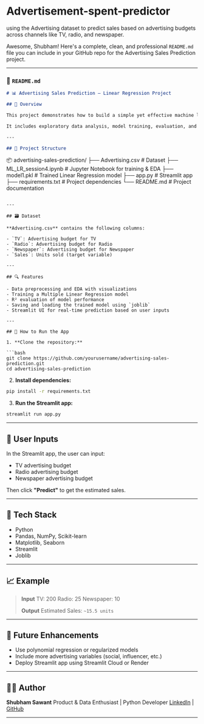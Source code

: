 # Advertisement-spent-predictor
using the Advertising dataset to predict sales based on advertising budgets across channels like TV, radio, and newspaper.

Awesome, Shubham! Here's a complete, clean, and professional `README.md` file you can include in your GitHub repo for the Advertising Sales Prediction project.

---

### 📄 `README.md`

```markdown
# 📊 Advertising Sales Prediction – Linear Regression Project

## 🧠 Overview

This project demonstrates how to build a simple yet effective machine learning model using **Linear Regression** to predict **product sales** based on advertising budgets across multiple channels: **TV**, **Radio**, and **Newspaper**.

It includes exploratory data analysis, model training, evaluation, and a **Streamlit-based web app** for interactive prediction.

---

## 📁 Project Structure

```

📦 advertising-sales-prediction/
├── Advertising.csv              # Dataset
├── ML\_LR\_session4.ipynb         # Jupyter Notebook for training & EDA
├── model1.pkl                   # Trained Linear Regression model
├── app.py                       # Streamlit app
├── requirements.txt             # Project dependencies
└── README.md                    # Project documentation

````

---

## 🗃 Dataset

**Advertising.csv** contains the following columns:

- `TV`: Advertising budget for TV
- `Radio`: Advertising budget for Radio
- `Newspaper`: Advertising budget for Newspaper
- `Sales`: Units sold (target variable)

---

## 🔍 Features

- Data preprocessing and EDA with visualizations
- Training a Multiple Linear Regression model
- R² evaluation of model performance
- Saving and loading the trained model using `joblib`
- Streamlit UI for real-time prediction based on user inputs

---

## 🚀 How to Run the App

1. **Clone the repository:**

```bash
git clone https://github.com/yourusername/advertising-sales-prediction.git
cd advertising-sales-prediction
````

2. **Install dependencies:**

```bash
pip install -r requirements.txt
```

3. **Run the Streamlit app:**

```bash
streamlit run app.py
```

---

## 📌 User Inputs

In the Streamlit app, the user can input:

* TV advertising budget
* Radio advertising budget
* Newspaper advertising budget

Then click **"Predict"** to get the estimated sales.

---

## 🧰 Tech Stack

* Python
* Pandas, NumPy, Scikit-learn
* Matplotlib, Seaborn
* Streamlit
* Joblib

---

## 📈 Example

> **Input**
> TV: 200
> Radio: 25
> Newspaper: 10
>
> **Output**
> Estimated Sales: `~15.5 units`

---

## 🔮 Future Enhancements

* Use polynomial regression or regularized models
* Include more advertising variables (social, influencer, etc.)
* Deploy Streamlit app using Streamlit Cloud or Render

---

## 🙋‍♂️ Author

**Shubham Sawant**
Product & Data Enthusiast | Python Developer
[LinkedIn]([https://www.linkedin.com/in//](https://www.linkedin.com/in/shubham-sawant-b67412208/)) | [GitHub](https://github.com/Shubham-10000)

---
